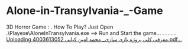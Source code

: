 # Alone-in-Transylvania-_-Game
3D Horror Game :
.
How To Play? Just Open .\Playexe\AloneInTransylvania.exe  ==> Run and Start the game...
.
.
.
.
.
[Uploading معرفی کلی پروژه بازی سازی_ محمد امین کیانی 4003613052.pdf…]()
